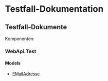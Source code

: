 # Testfall-Dokumentation

## Testfall-Dokumente

Komponenten:

### WebApi.Test

#### Models

* [EMailAdresse](./components/WebApi.Test/Models/EMailAdresseTest.md)